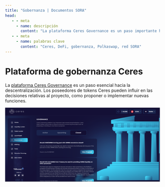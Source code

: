 ```yaml
---
title: "Gobernanza | Documentos SORA"
head:
   - - meta
     - name: descripción
       content: "La plataforma Ceres Governance es un paso importante hacia la descentralización"
   - - meta
     - name: palabras clave
       content: "Ceres, DeFi, gobernanza, Polkaswap, red SORA"
---
```


# Plataforma de gobernanza Ceres

La [plataforma Ceres Governance](https://dapps.cerestoken.io/governance) es un paso esencial hacia la descentralización.
Los poseedores de tokens Ceres pueden influir en las decisiones relativas al proyecto, como proponer o implementar nuevas funciones.

![](../../.gitbook/assets/governance.png)
